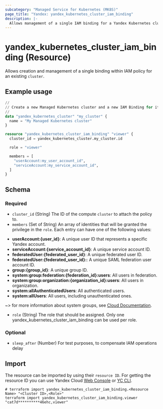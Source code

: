 ```yaml
---
subcategory: "Managed Service for Kubernetes (MK8S)"
page_title: "Yandex: yandex_kubernetes_cluster_iam_binding"
description: |-
  Allows management of a single IAM binding for a Yandex Kubernetes cluster.
---
```


# yandex_kubernetes_cluster_iam_binding (Resource)

Allows creation and management of a single binding within IAM policy for an existing `cluster`.

## Example usage

```terraform
//
// Create a new Managed Kubernetes cluster and a new IAM Binding for it.
//
data "yandex_kubernetes_cluster" "my_cluster" {
  name = "My Managed Kubernetes cluster"
}

resource "yandex_kubernetes_cluster_iam_binding" "viewer" {
  cluster_id = yandex_kubernetes_cluster.my_cluster.id

  role = "viewer"

  members = [
    "userAccount:my_user_account_id",
    "serviceAccount:my_service_account_id",
  ]
}
```
<!-- schema generated by tfplugindocs -->
## Schema

### Required

- `cluster_id` (String) The ID of the compute `cluster` to attach the policy to.
- `members` (Set of String) An array of identities that will be granted the privilege in the `role`. Each entry can have one of the following values:
 * **userAccount:{user_id}**: A unique user ID that represents a specific Yandex account.
 * **serviceAccount:{service_account_id}**: A unique service account ID.
 * **federatedUser:{federated_user_id}**: A unique federated user ID.
 * **federatedUser:{federated_user_id}:**: A unique SAML federation user account ID.
 * **group:{group_id}**: A unique group ID.
 * **system:group:federation:{federation_id}:users**: All users in federation.
 * **system:group:organization:{organization_id}:users**: All users in organization.
 * **system:allAuthenticatedUsers**: All authenticated users.
 * **system:allUsers**: All users, including unauthenticated ones.

~> for more information about system groups, see [Cloud Documentation](https://yandex.cloud/docs/iam/concepts/access-control/system-group).
- `role` (String) The role that should be assigned. Only one yandex_kubernetes_cluster_iam_binding can be used per role.

### Optional

- `sleep_after` (Number) For test purposes, to compensate IAM operations delay

## Import

The resource can be imported by using their `resource ID`. For getting the resource ID you can use Yandex Cloud [Web Console](https://console.yandex.cloud) or [YC CLI](https://yandex.cloud/docs/cli/quickstart).

```shell
# terraform import yandex_kubernetes_cluster_iam_binding.<Resource Name> "<Cluster ID>,<Role>"
terraform import yandex_kubernetes_cluster_iam_binding.viewer "cat7d**********46ehc,viewer"
```
